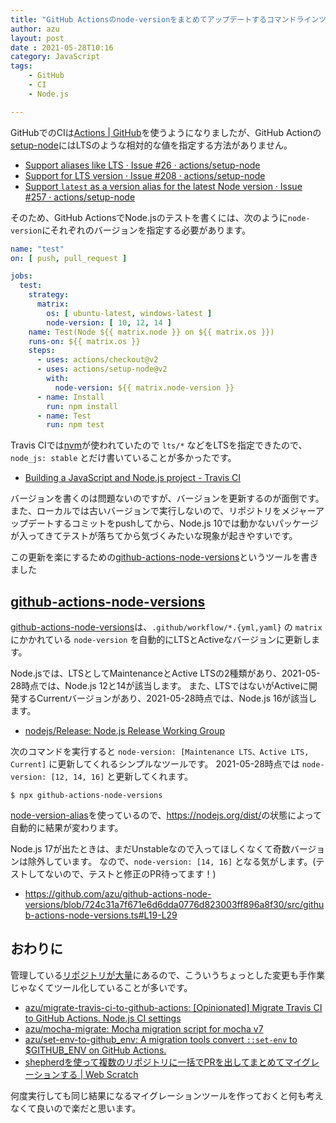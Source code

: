 ```yaml
---
title: "GitHub Actionsのnode-versionをまとめてアップデートするコマンドラインツールを書いた"
author: azu
layout: post
date : 2021-05-28T10:16
category: JavaScript
tags:
    - GitHub
    - CI
    - Node.js

---
```


GitHubでのCIは[Actions | GitHub](https://github.co.jp/features/actions)を使うようになりましたが、GitHub Actionの[setup-node](https://github.com/actions/setup-node)にはLTSのような相対的な値を指定する方法がありません。

- [Support aliases like LTS · Issue #26 · actions/setup-node](https://github.com/actions/setup-node/issues/26)
- [Support for LTS version · Issue #208 · actions/setup-node](https://github.com/actions/setup-node/issues/208)
- [Support `latest` as a version alias for the latest Node version · Issue #257 · actions/setup-node](https://github.com/actions/setup-node/issues/257)

そのため、GitHub ActionsでNode.jsのテストを書くには、次のように`node-version`にそれぞれのバージョンを指定する必要があります。

```yaml
name: "test"
on: [ push, pull_request ]

jobs:
  test:
    strategy:
      matrix:
        os: [ ubuntu-latest, windows-latest ]
        node-version: [ 10, 12, 14 ]
    name: Test(Node ${{ matrix.node }} on ${{ matrix.os }})
    runs-on: ${{ matrix.os }}
    steps:
      - uses: actions/checkout@v2
      - uses: actions/setup-node@v2
        with:
          node-version: ${{ matrix.node-version }}
      - name: Install
        run: npm install
      - name: Test
        run: npm test
```

Travis CIでは[nvm](https://github.com/nvm-sh/nvm)が使われていたので `lts/*` などをLTSを指定できたので、
`node_js: stable` とだけ書いていることが多かったです。

- [Building a JavaScript and Node.js project - Travis CI](https://docs.travis-ci.com/user/languages/javascript-with-nodejs/#specifying-nodejs-versions)

バージョンを書くのは問題ないのですが、バージョンを更新するのが面倒です。
また、ローカルでは古いバージョンで実行しないので、リポジトリをメジャーアップデートするコミットをpushしてから、Node.js 10では動かないパッケージが入ってきてテストが落ちてから気づくみたいな現象が起きやすいです。

この更新を楽にするための[github-actions-node-versions](https://github.com/azu/github-actions-node-versions)というツールを書きました

## [github-actions-node-versions](https://github.com/azu/github-actions-node-versions)

[github-actions-node-versions](https://github.com/azu/github-actions-node-versions)は、`.github/workflow/*.{yml,yaml}` の `matrix` にかかれている `node-version` を自動的にLTSとActiveなバージョンに更新します。

Node.jsでは、LTSとしてMaintenanceとActive LTSの2種類があり、2021-05-28時点では、Node.js 12と14が該当します。
また、LTSではないがActiveに開発するCurrentバージョンがあり、2021-05-28時点では、Node.js 16が該当します。

- [nodejs/Release: Node.js Release Working Group](https://github.com/nodejs/Release)

次のコマンドを実行すると `node-version: [Maintenance LTS、Active LTS, Current]` に更新してくれるシンプルなツールです。
2021-05-28時点では `node-version: [12, 14, 16]` と更新してくれます。

```
$ npx github-actions-node-versions
```

[node-version-alias](https://github.com/ehmicky/node-version-alias)を使っているので、<https://nodejs.org/dist/>の状態によって自動的に結果が変わります。

Node.js 17が出たときは、まだUnstableなので入ってほしくなくて奇数バージョンは除外しています。
なので、`node-version: [14, 16]` となる気がします。(テストしてないので、テストと修正のPR待ってます！)

- <https://github.com/azu/github-actions-node-versions/blob/724c31a7f671e6d6dda0776d823003ff896a8f30/src/github-actions-node-versions.ts#L19-L29>

## おわりに

管理している[リポジトリが大量](https://efcl.info/surl/github-activity/)にあるので、こういうちょっとした変更も手作業じゃなくてツール化していることが多いです。

- [azu/migrate-travis-ci-to-github-actions: [Opinionated] Migrate Travis CI to GitHub Actions. Node.js CI settings](https://github.com/azu/migrate-travis-ci-to-github-actions)
- [azu/mocha-migrate: Mocha migration script for mocha v7](https://github.com/azu/mocha-migrate)
- [azu/set-env-to-github_env: A migration tools convert `::set-env` to $GITHUB_ENV on GitHub Actions.](https://github.com/azu/set-env-to-github_env)
- [shepherdを使って複数のリポジトリに一括でPRを出してまとめてマイグレーションする | Web Scratch](https://efcl.info/2021/05/13/shepherd-github-multi-repo-migration/)

何度実行しても同じ結果になるマイグレーションツールを作っておくと何も考えなくて良いので楽だと思います。